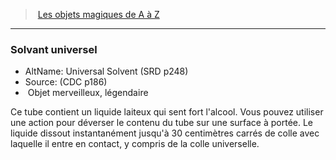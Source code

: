 ﻿> [Les objets magiques de A à Z](hd_magicitems_az_les_objets_magiques_de_a_a_z.md)

---

### Solvant universel

- AltName: Universal Solvent (SRD p248)
- Source: (CDC p186)
-  Objet merveilleux, légendaire

Ce tube contient un liquide laiteux qui sent fort l'alcool. Vous pouvez utiliser une action pour déverser le contenu du tube sur une surface à portée. Le liquide dissout instantanément jusqu'à 30 centimètres carrés de colle avec laquelle il entre en contact, y compris de la colle universelle.

